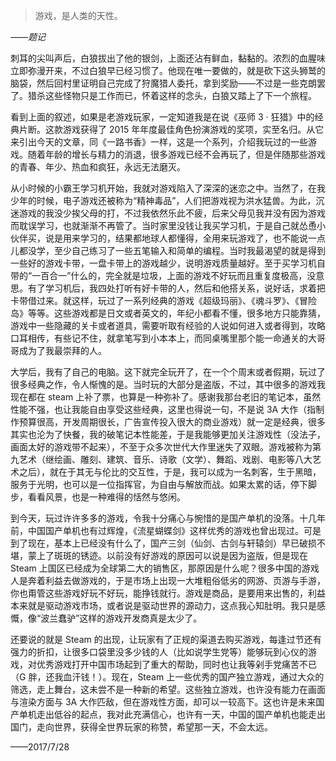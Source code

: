 > 游戏，是人类的天性。

*——题记*

刺耳的尖叫声后，白狼拔出了他的银剑，上面还沾有鲜血，黏黏的。浓烈的血腥味立即弥漫开来，不过白狼早已经习惯了。他现在唯一要做的，就是砍下这头狮鹫的脑袋，然后回村里证明自己完成了狩魔猎人委托，拿到奖励——不过是一些克朗罢了。猎杀这些怪物只是工作而已，怀着这样的念头，白狼又踏上了下一个旅程。

看到上面的叙述，如果是老游戏玩家，一定知道我是在说《巫师 3 · 狂猎》中的经典片断。这款游戏获得了 2015 年年度最佳角色扮演游戏的奖项，实至名归。从它来引出今天的文章，同《一路书香》一样，这是一个系列，介绍我玩过的一些游戏。随着年龄的增长与精力的消退，很多游戏已经不会再玩了，但是伴随那些游戏的青春、年少、热血和疯狂，永远无法磨灭。

从小时候的小霸王学习机开始，我就对游戏陷入了深深的迷恋之中。当然了，在我少年的时候，电子游戏还被称为“精神毒品”，人们把游戏视为洪水猛兽。为此，沉迷游戏的我没少挨父母的打，不过我依然乐此不疲，后来父母见我并没有因为游戏而耽误学习，也就渐渐不再管了。当时家里没钱让我买学习机，于是自己就怂恿小伙伴买，说是用来学习的，结果都地球人都懂得，全用来玩游戏了，也不能说一点儿都没学，至少自己练习了一些五笔输入和简单的编程。当时我最渴望的就是得到一些好的游戏卡带，一盘卡带上的游戏越少，说明游戏质量越好。至于买学习机自带的“一百合一”什么的，完全就是垃圾，上面的游戏不好玩而且重复度极高，没意思。有了学习机后，我四处打听有好卡带的人，然后和他搭关系，说好话，求着把卡带借过来。就这样，玩过了一系列经典的游戏《超级玛丽》、《魂斗罗》、《冒险岛》等等。这些游戏都是日文或者英文的，年纪小都看不懂，很多地方只能靠猜，游戏中一些隐藏的关卡或者道具，需要听取有经验的人说如何进入或者得到，攻略口耳相传，有些记不住，就拿笔写到小本本上，而同桌嘴里那个能一命通关的大哥哥成为了我最崇拜的人。

大学后，我有了自己的电脑。这下就完全玩开了，在一个个周末或者假期，玩过了很多经典之作，令人惭愧的是。当时玩的大部分是盗版，不过，其中很多的游戏我现在都在 steam 上补了票，也算是一种弥补了。感谢我那台老旧的笔记本，虽然性能不强，也让我能自由享受这些经典，这里也得说一句，不是说 3A 大作（指制作预算很高，开发周期很长，广告宣传投入很大的商业游戏）就一定是经典，很多其实也沦为了快餐，我的破笔记本性能差，于是我能够更加关注游戏性（没法子，画面太好的游戏带不起来），不至于众多次世代大作里迷失了双眼。游戏被称为第九艺术（继绘画、雕刻、建筑、音乐、诗歌（文学）、舞蹈、戏剧、电影等八大艺术之后），就在于其无与伦比的交互性，于是，我可以成为一名刺客，生于黑暗，服务于光明，也可以是一位指挥官，为自由与解放而战。如果太累的话，停下脚步，看看风景，也是一种难得的恬然与悠闲。

到今天，玩过许许多多的游戏，令我十分痛心与惋惜的是国产单机的没落。十几年前，中国国产单机也有过辉煌，《流星蝴蝶剑》这样优秀的游戏也曾出现过。可是到了现在，基本上已经没有什么了，国产三剑（仙剑、古剑与轩辕剑）早已破损不堪，蒙上了斑斑的锈迹。以前没有好游戏的原因可以说是因为盗版，但是现在 Steam 上国区已经成为全球第二大的销售区，那原因是什么呢？很多中国的游戏人是奔着利益去做游戏的，于是市场上出现一大堆粗俗低劣的网游、页游与手游，你也甭管这些游戏好玩不好玩，能挣钱就行。游戏是商品，是要用来出售的，利益本来就是驱动游戏市场，或者说是驱动世界的源动力，这点我心知肚明。我只是感慨，像“波兰蠢驴”这样的游戏开发商真是太少了。

还要说的就是 Steam 的出现，让玩家有了正规的渠道去购买游戏，每逢过节还有强力的折扣，让很多口袋里没多少钱的人（比如说学生党等）能够玩到心仪的游戏，对优秀游戏打开中国市场起到了重大的帮助，同时也让我等剁手党痛苦不已（G 胖，还我血汗钱！）。现在，Steam 上一些优秀的国产独立游戏，通过大众的筛选，走上舞台，这未尝不是一种新的希望。这些独立游戏，也许没有能力在画面与渲染方面与 3A 大作匹敌，但在游戏性方面，却可以一较高下。这也许是未来国产单机走出低谷的起点，我对此充满信心，也许有一天，中国的国产单机也能走出国门，走向世界，获得全世界玩家的称赞，希望那一天，不会太远。

——2017/7/28

